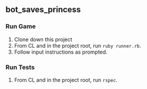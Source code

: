 ## bot_saves_princess

### Run Game
1. Clone down this project
2. From CL and in the project root, run `ruby runner.rb`.
3. Follow input instructions as prompted.

### Run Tests
1. From CL and in the project root, run `rspec`.
